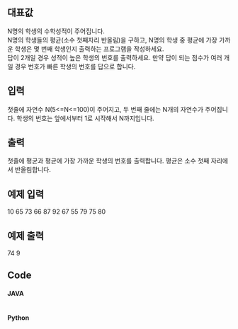 ## 대표값    
N명의 학생의 수학성적이 주어집니다.     
N명의 학생들의 평균(소수 첫째자리 반올림)을 구하고, N명의 학생 중 평균에 가장 가까운 학생은 몇 번째 학생인지 출력하는 프로그램을 작성하세요.     
답이 2개일 경우 성적이 높은 학생의 번호를 출력하세요. 만약 답이 되는 점수가 여러 개일 경우 번호가 빠른 학생의 번호를 답으로 합니다.     
   
## 입력   
첫줄에 자연수 N(5<=N<=100)이 주어지고, 두 번째 줄에는 N개의 자연수가 주어집니다. 학생의 번호는 앞에서부터 1로 시작해서 N까지입니다.    
    
    
## 출력   
첫줄에 평균과 평균에 가장 가까운 학생의 번호를 출력합니다. 평균은 소수 첫째 자리에서 반올림합니다.    
    
## 예제 입력                                   
10 65 73 66 87 92 67 55 79 75 80         
        
## 예제 출력         
74 9       

## Code    
#### JAVA   
```java

```
#### Python   
```python

```
